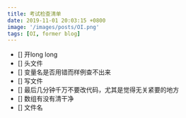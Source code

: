 ```yaml
---
title: 考试检查清单
date: 2019-11-01 20:03:15 +0800
image: '/images/posts/OI.png'
tags: [OI, former blog]
---
```


- [] 开long long
- [] 头文件
- [] 变量名是否用错而样例查不出来
- [] 写文件
- [] 最后几分钟千万不要改代码，尤其是觉得无关紧要的地方
- [] 数组有没有清干净
- [] 文件名
